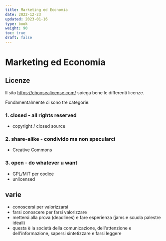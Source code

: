 ```yaml
---
title: Marketing ed Economia
date: 2022-12-23
updated: 2023-01-16
type: book
weight: 90
toc: true
draft: false
---
```

# Marketing ed Economia

## Licenze
Il sito <https://choosealicense.com/> spiega bene le differenti licenze.  

Fondamentalmente ci sono tre categorie:

### 1. closed - all rights reserved

- copyright / closed source

### 2. share-alike - condivido ma non specularci

- Creative Commons 

### 3. open - do whatever u want

- GPL/MIT per codice
- unlicensed

## varie
- conoscersi per valorizzarsi
- farsi conoscere per farsi valorizzare
- mettersi alla prova (deadlines) e fare esperienza (jams e scuola palestre ideali)
- questa è la società della comunicazione, dell'attenzione e dell'informazione, sapersi sintetizzare e farsi leggere
